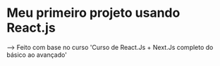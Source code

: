# Meu primeiro projeto usando React.js
--> Feito com base no curso 'Curso de React.Js + Next.Js completo do básico ao avançado'
